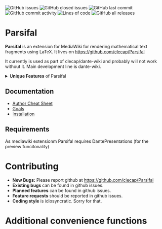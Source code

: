 <div>
  <img alt="GitHub issues" src="https://img.shields.io/github/issues/clecap/Parsifal">
  <img alt="GitHub closed issues" src="https://img.shields.io/github/issues-closed/clecap/Parsifal">
  <img alt="GitHub last commit" src="https://img.shields.io/github/last-commit/clecap/Parsifal">
  <img alt="GitHub commit activity" src="https://img.shields.io/github/commit-activity/m/clecap/Parsifal">
  <img alt="Lines of code" src="https://img.shields.io/tokei/lines/github/clecap/Parsifal">
  <img alt="GitHub all releases" src="https://img.shields.io/github/downloads/clecap/Parsifal/total">
</div>

# Parsifal

<b>Parsifal</b> is an extension for MediaWiki for rendering mathematical text fragments using LaTeX. It lives on https://github.com/clecap/Parsifal

It currently is used as part of clecap/dante-wiki and probably will not work without it. Main development line is dante-wiki.

<details>
<summary><b>Unique Features</b> of Parsifal</summary>
<ol>
<li> Fast live preview.
<li> Supports all LaTeX / TeXLive features without any restrictions.
<li> Choice of editors, including CodeMirror.
<li> Editor supports web-based services such as Grammarly, DeepL and more.
<li> Hyperref clickable links.
<li> Additional LaTeX macros for annotations, animations etc.
</ol>
</details>

## Documentation ##

* [Author Cheat Sheet](doc/AUTHOR.md)
* [Goals](doc/GOALS.md)
* [Installation](doc/INSTALL.md)

## Requirements

As mediawiki extensionm Parsifal requires DantePresentations (for the preview funcitonality)


# Contributing

* **New Bugs:** Please report github at https://github.com/clecap/Parsifal
* **Existing bugs** can be found in github issues.
* **Planned features** can be found in github issues.
* **Feature requests** should be reported in github issues.
* **Coding style** is idiosyncratic. Sorry for that.

# Additional convenience functions


